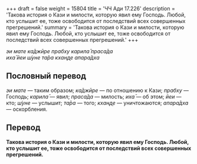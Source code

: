 +++
draft = false
weight = 15804
title = 'ЧЧ Ади 17.226'
description = 'Такова история о Кази и милости, которую явил ему Господь. Любой, кто услышит ее, тоже освободится от последствий всех совершенных прегрешений.'
summary = 'Такова история о Кази и милости, которую явил ему Господь. Любой, кто услышит ее, тоже освободится от последствий всех совершенных прегрешений.'
+++

_эи мате ка̄джӣре прабху карила̄ праса̄да  
иха̄ йеи ш́уне та̄ра кхан̣д̣е апара̄дха_

## Пословный перевод

_эи_ _мате_ — таким образом; _ка̄джӣре_ — по отношению к Кази; _прабху_ — Господь; _карила̄_ — явил; _праса̄да_ — милость; _иха̄_ — об этом; _йеи_ — кто; _ш́уне_ — услышит; _та̄ра_ — того; _кхан̣д̣е_ — уничтожаются; _апара̄дха_ — оскорбления.

## Перевод

**Такова история о Кази и милости, которую явил ему Господь. Любой, кто услышит ее, тоже освободится от последствий всех совершенных прегрешений.**

